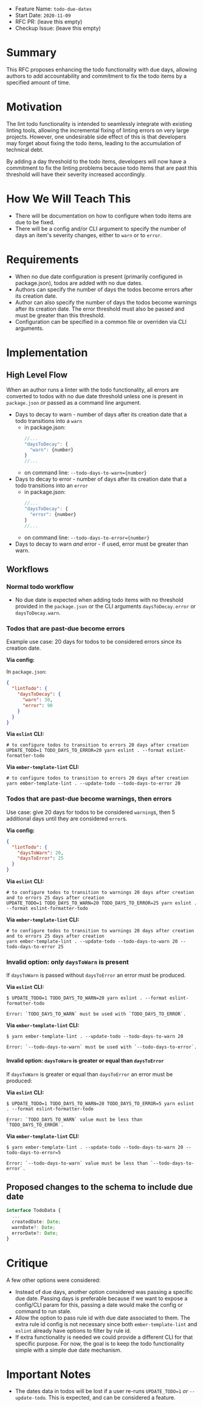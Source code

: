 - Feature Name: `todo-due-dates`
- Start Date: `2020-11-09`
- RFC PR: (leave this empty)
- Checkup Issue: (leave this empty)

# Summary

[summary]: #summary

This RFC proposes enhancing the todo functionality with due days, allowing authors to add accountability and commitment to fix the todo items by a specified amount of time.

# Motivation

[motivation]: #motivation

The lint todo functionality is intended to seamlessly integrate with existing linting tools, allowing the incremental fixing of linting errors on very large projects. However, one undesirable side effect of this is that developers may forget about fixing the todo items, leading to the accumulation of technical debt.

By adding a day threshold to the todo items, developers will now have a commitment to fix the linting problems because todo items that are past this threshold will have their severity increased accordingly.

# How We Will Teach This

[pedagogy]: #pedagogy

- There will be documentation on how to configure when todo items are due to be fixed.
- There will be a config and/or CLI argument to specify the number of days an item's severity changes, either to `warn` or to `error`.

# Requirements

[requirements]: #requirements

- When no due date configuration is present (primarily configured in package.json), todos are added with no due dates.
- Authors can specify the number of days the todos become errors after its creation date.
- Author can also specify the number of days the todos become warnings after its creation date. The error threshold must also be passed and must be greater than this threshold.
- Configuration can be specified in a common file or overriden via CLI arguments.

# Implementation

[requirements]: #implementation

## High Level Flow

When an author runs a linter with the todo functionality, all errors are converted to todos with no due date threshold unless one is present in `package.json` _or_ passed as a command line argument.

- Days to decay to warn - number of days after its creation date that a todo transitions into a `warn`
  - in package.json:
    ```js
    //...
    "daysToDecay": {
      "warn": {number}
    }
    //...
    ```
  - on command line: `--todo-days-to-warn={number}`
- Days to decay to error - number of days after its creation date that a todo transitions into an `error`
  - in package.json: 
    ```js
    //...
    "daysToDecay": {
      "error": {number}
    }
    //...
    ```
  - on command line: `--todo-days-to-error={number}`
- Days to decay to warn _and_ error - if used, error must be greater than warn.

## Workflows

### Normal todo workflow

- No due date is expected when adding todo items with no threshold provided in the `package.json` or the CLI arguments `daysToDecay.error` or `daysToDecay.warn`.

### Todos that are past-due become errors

Example use case: 20 days for todos to be considered errors since its creation date.

**Via config:**

In `package.json`:

```json
{
  "lintTodo": {
    "daysToDecay": {
      "warn": 30,
      "error": 90
    }
  }
}
```

**Via `eslint` CLI:**

```shell
# to configure todos to transition to errors 20 days after creation
UPDATE_TODO=1 TODO_DAYS_TO_ERROR=20 yarn eslint . --format eslint-formatter-todo
```

**Via `ember-template-lint` CLI:**

```shell
# to configure todos to transition to errors 20 days after creation
yarn ember-template-lint . --update-todo --todo-days-to-error 20
```

### Todos that are past-due become warnings, then errors

Use case: give 20 days for todos to be considered `warning`s, then 5 additional days until they are considered `error`s.

**Via config:**

```json
{
  "lintTodo": {
    "daysToWarn": 20,
    "daysToError": 25
  }
}
```

**Via `eslint` CLI:**

```shell
# to configure todos to transition to warnings 20 days after creation and to errors 25 days after creation
UPDATE_TODO=1 TODO_DAYS_TO_WARN=20 TODO_DAYS_TO_ERROR=25 yarn eslint . --format eslint-formatter-todo
```

**Via `ember-template-lint` CLI:**

```shell
# to configure todos to transition to warnings 20 days after creation and to errors 25 days after creation
yarn ember-template-lint . --update-todo --todo-days-to-warn 20 --todo-days-to-error 25
```

### Invalid option: only `daysToWarn` is present

If `daysToWarn` is passed without `daysToError` an error must be produced.

**Via `eslint` CLI:**

```
$ UPDATE_TODO=1 TODO_DAYS_TO_WARN=20 yarn eslint . --format eslint-formatter-todo

Error: `TODO_DAYS_TO_WARN` must be used with `TODO_DAYS_TO_ERROR`.
```

**Via `ember-template-lint` CLI:**

```shell
$ yarn ember-template-lint . --update-todo --todo-days-to-warn 20

Error: `--todo-days-to-warn` must be used with `--todo-days-to-error`.
```

#### Invalid option: `daysToWarn` is greater or equal than `daysToError`

If `daysToWarn` is greater or equal than `daysToError` an error must be produced:

**Via `eslint` CLI:**

```shell
$ UPDATE_TODO=1 TODO_DAYS_TO_WARN=20 TODO_DAYS_TO_ERROR=5 yarn eslint . --format eslint-formatter-todo

Error: `TODO_DAYS_TO_WARN` value must be less than `TODO_DAYS_TO_ERROR`.
```

**Via `ember-template-lint` CLI:**

```shell
$ yarn ember-template-lint . --update-todo --todo-days-to-warn 20 --todo-days-to-error=5

Error: `--todo-days-to-warn` value must be less than `--todo-days-to-error`.
```

## Proposed changes to the schema to include due date

```ts
interface TodoData {
  ...
  createdDate: Date;
  warnDate?: Date;
  errorDate?: Date;
}
```

# Critique

[critique]: #critique

A few other options were considered:

- Instead of due days, another option considered was passing a specific due date. Passing days is preferable because if we want to expose a config/CLI param for this, passing a date would make the config or command to run stale.
- Allow the option to pass rule id with due date associated to them. The extra rule id config is not necessary since both `ember-template-lint` and `eslint` already have options to filter by rule id.
- If extra functionality is needed we could provide a different CLI for that specific purpose. For now, the goal is to keep the todo functionality simple with a simple due date mechanism.

# Important Notes

[important notes]: #important-notes

- The dates data in todos will be lost if a user re-runs `UPDATE_TODO=1` _or_ `--update-todo`. This is expected, and can be considered a feature.
